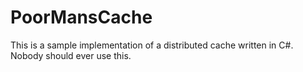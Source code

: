 # PoorMansCache

This is a sample implementation of a distributed cache written in C#. Nobody should ever use this.
